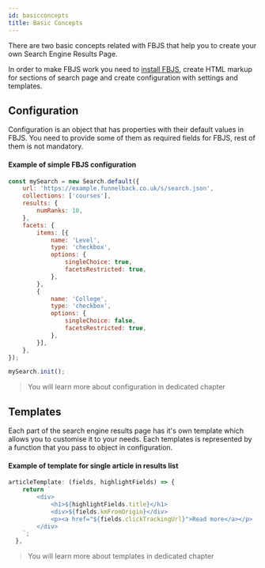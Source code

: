 ```yaml
---
id: basicconcepts
title: Basic Concepts
---
```


There are two basic concepts related with FBJS that help you to create your own Search Engine Results Page.

In order to make FBJS work you need to [install FBJS](0-getting-started-0-installation.md), create HTML markup for sections of search page and create configuration with settings and templates.

## Configuration

Configuration is an object that has properties with their default values in FBJS. You need to provide some of them as required fields for FBJS, rest of them is not mandatory.

#### Example of simple FBJS configuration

```js
const mySearch = new Search.default({
    url: 'https://example.funnelback.co.uk/s/search.json',
    collections: ['courses'],
    results: {
        numRanks: 10,
    },
    facets: {
        items: [{
            name: 'Level',
            type: 'checkbox',
            options: {
                singleChoice: true,
                facetsRestricted: true,
            },
        },
        {
            name: 'College',
            type: 'checkbox',
            options: {
                singleChoice: false,
                facetsRestricted: true,
            },
        }],
    },
});

mySearch.init();
```

> You will learn more about configuration in dedicated chapter

## Templates

Each part of the search engine results page has it's own template which allows you to customise it to your needs. Each templates is represented by a function that you pass to object in configuration.

#### Example of template for single article in results list

```js
articleTemplate: (fields, highlightFields) => {
    return `
        <div>
            <h1>${highlightFields.title}</h1>
            <div>${fields.kmFromOrigin}</div>
            <p><a href="${fields.clickTrackingUrl}">Read more</a></p>
        </div>
    `;
  },
```

> You will learn more about templates in dedicated chapter
